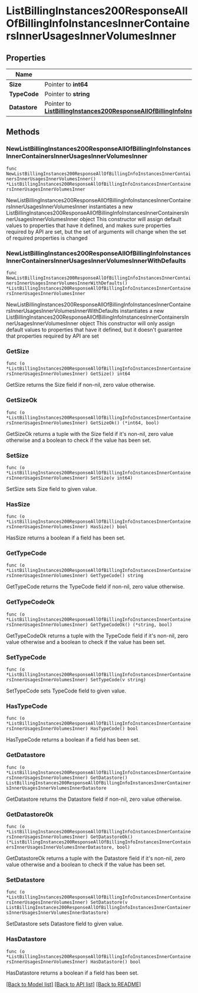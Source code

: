 # ListBillingInstances200ResponseAllOfBillingInfoInstancesInnerContainersInnerUsagesInnerVolumesInner

## Properties

Name | Type | Description | Notes
------------ | ------------- | ------------- | -------------
**Size** | Pointer to **int64** |  | [optional] 
**TypeCode** | Pointer to **string** |  | [optional] 
**Datastore** | Pointer to [**ListBillingInstances200ResponseAllOfBillingInfoInstancesInnerContainersInnerUsagesInnerVolumesInnerDatastore**](ListBillingInstances200ResponseAllOfBillingInfoInstancesInnerContainersInnerUsagesInnerVolumesInnerDatastore.md) |  | [optional] 

## Methods

### NewListBillingInstances200ResponseAllOfBillingInfoInstancesInnerContainersInnerUsagesInnerVolumesInner

`func NewListBillingInstances200ResponseAllOfBillingInfoInstancesInnerContainersInnerUsagesInnerVolumesInner() *ListBillingInstances200ResponseAllOfBillingInfoInstancesInnerContainersInnerUsagesInnerVolumesInner`

NewListBillingInstances200ResponseAllOfBillingInfoInstancesInnerContainersInnerUsagesInnerVolumesInner instantiates a new ListBillingInstances200ResponseAllOfBillingInfoInstancesInnerContainersInnerUsagesInnerVolumesInner object
This constructor will assign default values to properties that have it defined,
and makes sure properties required by API are set, but the set of arguments
will change when the set of required properties is changed

### NewListBillingInstances200ResponseAllOfBillingInfoInstancesInnerContainersInnerUsagesInnerVolumesInnerWithDefaults

`func NewListBillingInstances200ResponseAllOfBillingInfoInstancesInnerContainersInnerUsagesInnerVolumesInnerWithDefaults() *ListBillingInstances200ResponseAllOfBillingInfoInstancesInnerContainersInnerUsagesInnerVolumesInner`

NewListBillingInstances200ResponseAllOfBillingInfoInstancesInnerContainersInnerUsagesInnerVolumesInnerWithDefaults instantiates a new ListBillingInstances200ResponseAllOfBillingInfoInstancesInnerContainersInnerUsagesInnerVolumesInner object
This constructor will only assign default values to properties that have it defined,
but it doesn't guarantee that properties required by API are set

### GetSize

`func (o *ListBillingInstances200ResponseAllOfBillingInfoInstancesInnerContainersInnerUsagesInnerVolumesInner) GetSize() int64`

GetSize returns the Size field if non-nil, zero value otherwise.

### GetSizeOk

`func (o *ListBillingInstances200ResponseAllOfBillingInfoInstancesInnerContainersInnerUsagesInnerVolumesInner) GetSizeOk() (*int64, bool)`

GetSizeOk returns a tuple with the Size field if it's non-nil, zero value otherwise
and a boolean to check if the value has been set.

### SetSize

`func (o *ListBillingInstances200ResponseAllOfBillingInfoInstancesInnerContainersInnerUsagesInnerVolumesInner) SetSize(v int64)`

SetSize sets Size field to given value.

### HasSize

`func (o *ListBillingInstances200ResponseAllOfBillingInfoInstancesInnerContainersInnerUsagesInnerVolumesInner) HasSize() bool`

HasSize returns a boolean if a field has been set.

### GetTypeCode

`func (o *ListBillingInstances200ResponseAllOfBillingInfoInstancesInnerContainersInnerUsagesInnerVolumesInner) GetTypeCode() string`

GetTypeCode returns the TypeCode field if non-nil, zero value otherwise.

### GetTypeCodeOk

`func (o *ListBillingInstances200ResponseAllOfBillingInfoInstancesInnerContainersInnerUsagesInnerVolumesInner) GetTypeCodeOk() (*string, bool)`

GetTypeCodeOk returns a tuple with the TypeCode field if it's non-nil, zero value otherwise
and a boolean to check if the value has been set.

### SetTypeCode

`func (o *ListBillingInstances200ResponseAllOfBillingInfoInstancesInnerContainersInnerUsagesInnerVolumesInner) SetTypeCode(v string)`

SetTypeCode sets TypeCode field to given value.

### HasTypeCode

`func (o *ListBillingInstances200ResponseAllOfBillingInfoInstancesInnerContainersInnerUsagesInnerVolumesInner) HasTypeCode() bool`

HasTypeCode returns a boolean if a field has been set.

### GetDatastore

`func (o *ListBillingInstances200ResponseAllOfBillingInfoInstancesInnerContainersInnerUsagesInnerVolumesInner) GetDatastore() ListBillingInstances200ResponseAllOfBillingInfoInstancesInnerContainersInnerUsagesInnerVolumesInnerDatastore`

GetDatastore returns the Datastore field if non-nil, zero value otherwise.

### GetDatastoreOk

`func (o *ListBillingInstances200ResponseAllOfBillingInfoInstancesInnerContainersInnerUsagesInnerVolumesInner) GetDatastoreOk() (*ListBillingInstances200ResponseAllOfBillingInfoInstancesInnerContainersInnerUsagesInnerVolumesInnerDatastore, bool)`

GetDatastoreOk returns a tuple with the Datastore field if it's non-nil, zero value otherwise
and a boolean to check if the value has been set.

### SetDatastore

`func (o *ListBillingInstances200ResponseAllOfBillingInfoInstancesInnerContainersInnerUsagesInnerVolumesInner) SetDatastore(v ListBillingInstances200ResponseAllOfBillingInfoInstancesInnerContainersInnerUsagesInnerVolumesInnerDatastore)`

SetDatastore sets Datastore field to given value.

### HasDatastore

`func (o *ListBillingInstances200ResponseAllOfBillingInfoInstancesInnerContainersInnerUsagesInnerVolumesInner) HasDatastore() bool`

HasDatastore returns a boolean if a field has been set.


[[Back to Model list]](../README.md#documentation-for-models) [[Back to API list]](../README.md#documentation-for-api-endpoints) [[Back to README]](../README.md)


